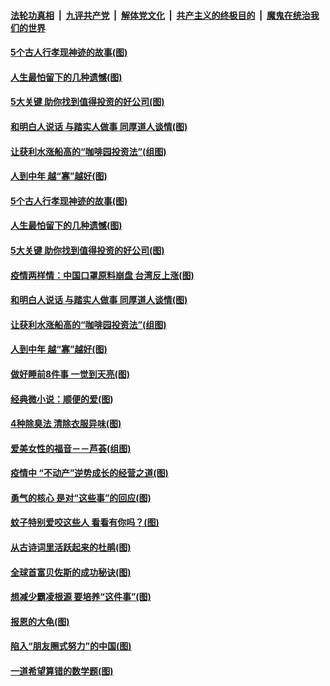 ####  [法轮功真相](../../../../basic/blob/master/README.md?t=06040701) &nbsp;|&nbsp; [九评共产党](../../../../9ping.md/blob/master/README.md?t=06040701) &nbsp;|&nbsp; [解体党文化](../../../../jtdwh.md/blob/master/README.md?t=06040701)  &nbsp;|&nbsp; [共产主义的终极目的](../../../../gczydzjmd.md/blob/master/README.md?t=06040701) &nbsp;|&nbsp; [魔鬼在统治我们的世界](../../../../mgztzwmdsj.md/blob/master/README.md?t=06040701) 

#### [5个古人行孝现神迹的故事(图)](../pages/p8/935278.md?t=06040701) 

#### [人生最怕留下的几种遗憾(图)](../pages/p8/935363.md?t=06040701) 

#### [5大关键 助你找到值得投资的好公司(图)](../pages/p8/935294.md?t=06040701) 

#### [和明白人说话 与踏实人做事 同厚道人谈情(图)](../pages/p8/934750.md?t=06040701) 

#### [让获利水涨船高的“咖啡园投资法”(组图)](../pages/p8/935259.md?t=06040701) 

#### [人到中年 越“寡”越好(图)](../pages/p8/935161.md?t=06040701) 

#### [5个古人行孝现神迹的故事(图)](../pages/p8/935278.md?t=06040701) 

#### [人生最怕留下的几种遗憾(图)](../pages/p8/935363.md?t=06040701) 

#### [5大关键 助你找到值得投资的好公司(图)](../pages/p8/935294.md?t=06040701) 

#### [疫情两样情：中国口罩原料崩盘 台湾反上涨(图)](../pages/p8/935290.md?t=06040701) 

#### [和明白人说话 与踏实人做事 同厚道人谈情(图)](../pages/p8/934750.md?t=06040701) 

#### [让获利水涨船高的“咖啡园投资法”(组图)](../pages/p8/935259.md?t=06040701) 

#### [人到中年 越“寡”越好(图)](../pages/p8/935161.md?t=06040701) 

#### [做好睡前8件事 一觉到天亮(图)](../pages/p8/935180.md?t=06040701) 

#### [经典微小说：顺便的爱(图)](../pages/p8/934772.md?t=06040701) 

#### [4种除臭法 清除衣服异味(图)](../pages/p8/935061.md?t=06040701) 

#### [爱美女性的福音－－芦荟(组图)](../pages/p8/935072.md?t=06040701) 

#### [疫情中 “不动产”逆势成长的经营之道(图)](../pages/p8/934965.md?t=06040701) 

#### [勇气的核心 是对“这些事”的回应(图)](../pages/p8/934997.md?t=06040701) 

#### [蚊子特别爱咬这些人 看看有你吗？(图)](../pages/p8/934925.md?t=06040701) 

#### [从古诗词里活跃起来的杜鹃(图)](../pages/p8/934994.md?t=06040701) 

#### [全球首富贝佐斯的成功秘诀(图)](../pages/p8/933996.md?t=06040701) 

#### [想减少霸凌根源 要培养“这件事”(图)](../pages/p8/934942.md?t=06040701) 

#### [报恩的大龟(图)](../pages/p8/934554.md?t=06040701) 

#### [陷入“朋友圈式努力”的中国(图)](../pages/p8/934874.md?t=06040701) 

#### [一道希望算错的数学题(图)](../pages/p8/934867.md?t=06040701) 

